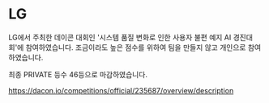 # LG

LG에서 주최한 데이콘 대회인 '시스템 품질 변화로 인한 사용자 불편 예지 AI 경진대회'에 참여하였습니다.
조금이라도 높은 점수를 위하여 팀을 만들지 않고 개인으로 참여하였습니다.

최종 PRIVATE 등수 46등으로 마감하였습니다.

https://dacon.io/competitions/official/235687/overview/description

